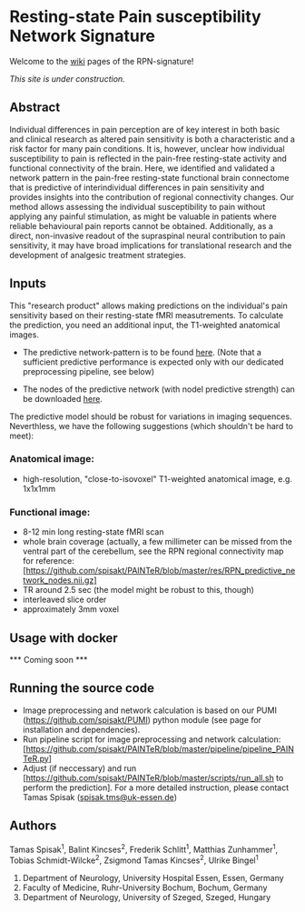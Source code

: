 # Resting-state Pain susceptibility Network Signature

Welcome to the [wiki](https://spisakt.github.io/PAINTeR/) pages of the RPN-signature!

_This site is under construction._

## Abstract
Individual differences in pain perception are of key interest in both basic and clinical research as altered pain sensitivity is both a characteristic and a risk factor for many pain conditions. It is, however, unclear how individual susceptibility to pain is reflected in the pain-free resting-state activity and functional connectivity of the brain. Here, we identified and validated a network pattern in the pain-free resting-state functional brain connectome that is predictive of interindividual differences in pain sensitivity and provides insights into the contribution of regional connectivity changes. Our method allows assessing the individual susceptibility to pain without applying any painful stimulation, as might be valuable in patients where reliable behavioural pain reports cannot be obtained. Additionally, as a direct, non-invasive readout of the supraspinal neural contribution to pain sensitivity, it may have broad implications for translational research and the development of analgesic treatment strategies.

## Inputs

This "research product" allows making predictions on the individual's pain sensitivity based on their resting-state fMRI measutrements. To calculate the prediction, you need an additional input, the T1-weighted anatomical images.
- The predictive network-pattern is to be found [here](https://github.com/spisakt/PAINTeR/blob/master/res/predictive_connections.csv).
(Note that a sufficient predictive performance is expected only with our dedicated preprocessing pipeline, see below)

- The nodes of the predictive network (with nodel predictive strength) can be downloaded [here](https://github.com/spisakt/PAINTeR/blob/master/res/RPN_predictive_network_nodes.nii.gz).

The predictive model should be robust for variations in imaging sequences. Neverthless, we have the following suggestions (which shouldn't be hard to meet):

### Anatomical image:
- high-resolution, "close-to-isovoxel" T1-weighted anatomical image, e.g. 1x1x1mm

### Functional image:
- 8-12 min long resting-state fMRI scan
- whole brain coverage (actually, a few millimeter can be missed from the ventral part of the cerebellum, see the RPN regional connectivity map for reference: [https://github.com/spisakt/PAINTeR/blob/master/res/RPN_predictive_network_nodes.nii.gz]
- TR around 2.5 sec (the model might be robust to this, though)
- interleaved slice order
- approximately 3mm voxel

## Usage with docker

*** Coming soon ***

## Running the source code

- Image preprocessing and network calculation is based on our PUMI (https://github.com/spisakt/PUMI) python module (see page for installation and dependencies).
- Run pipeline script for image preprocessing and network calculation: [https://github.com/spisakt/PAINTeR/blob/master/pipeline/pipeline_PAINTeR.py]
- Adjust (if neccessary) and run [https://github.com/spisakt/PAINTeR/blob/master/scripts/run_all.sh to perform the prediction].
For a more detailed instruction, please contact Tamas Spisak (spisak.tms@uk-essen.de)

## Authors
Tamas Spisak<sup>1</sup>, Balint Kincses<sup>2</sup>, Frederik Schlitt<sup>1</sup>, Matthias Zunhammer<sup>1</sup>, Tobias Schmidt-Wilcke<sup>2</sup>, Zsigmond Tamas Kincses<sup>2</sup>, Ulrike Bingel<sup>1</sup>

1.	Department of Neurology, University Hospital Essen, Essen, Germany
2.	Faculty of Medicine, Ruhr-University Bochum, Bochum, Germany
3.	Department of Neurology, University of Szeged, Szeged, Hungary

